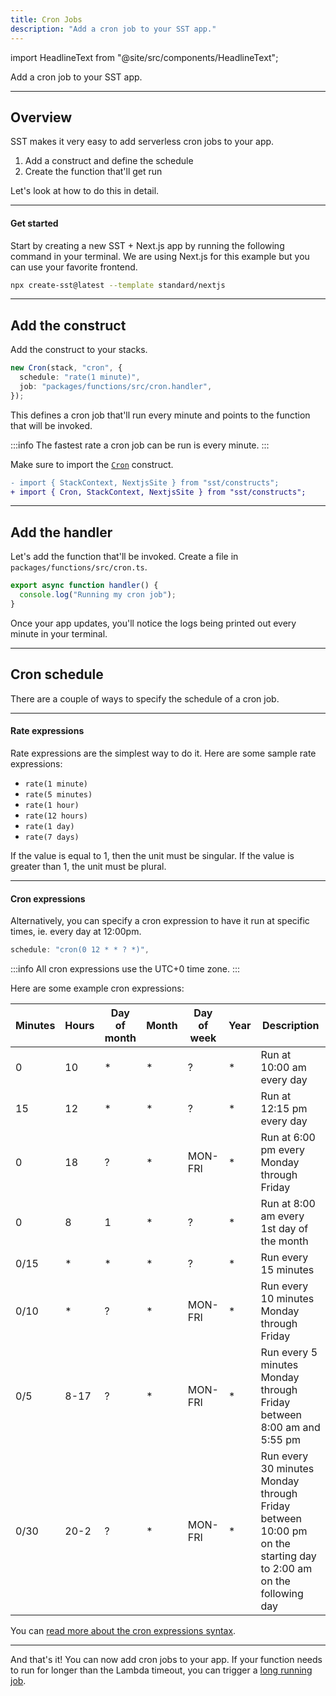 ```yaml
---
title: Cron Jobs
description: "Add a cron job to your SST app."
---
```


import HeadlineText from "@site/src/components/HeadlineText";

<HeadlineText>

Add a cron job to your SST app.

</HeadlineText>

---

## Overview

SST makes it very easy to add serverless cron jobs to your app.

1. Add a construct and define the schedule
2. Create the function that'll get run

Let's look at how to do this in detail.

---

#### Get started

Start by creating a new SST + Next.js app by running the following command in your terminal. We are using Next.js for this example but you can use your favorite frontend.

```bash
npx create-sst@latest --template standard/nextjs
```

---

## Add the construct

Add the construct to your stacks.

```ts title="stacks/Default.ts"
new Cron(stack, "cron", {
  schedule: "rate(1 minute)",
  job: "packages/functions/src/cron.handler",
});
```

This defines a cron job that'll run every minute and points to the function that will be invoked.

:::info
The fastest rate a cron job can be run is every minute.
:::

Make sure to import the [`Cron`](constructs/Cron.md) construct.

```diff title="stacks/Default.ts"
- import { StackContext, NextjsSite } from "sst/constructs";
+ import { Cron, StackContext, NextjsSite } from "sst/constructs";
```

---

## Add the handler

Let's add the function that'll be invoked. Create a file in `packages/functions/src/cron.ts`.

```ts title="packages/functions/src/cron.ts"
export async function handler() {
  console.log("Running my cron job");
}
```

Once your app updates, you'll notice the logs being printed out every minute in your terminal.

---

## Cron schedule

There are a couple of ways to specify the schedule of a cron job.

---

#### Rate expressions

Rate expressions are the simplest way to do it. Here are some sample rate expressions:

- `rate(1 minute)`
- `rate(5 minutes)`
- `rate(1 hour)`
- `rate(12 hours)`
- `rate(1 day)`
- `rate(7 days)`

If the value is equal to 1, then the unit must be singular. If the value is greater than 1, the unit must be plural.

---

#### Cron expressions

Alternatively, you can specify a cron expression to have it run at specific times, ie. every day at 12:00pm.

```ts
schedule: "cron(0 12 * * ? *)",
```

:::info
All cron expressions use the UTC+0 time zone.
:::

Here are some example cron expressions:

| Minutes | Hours | Day of month | Month | Day of week | Year | Description                                                                                                     |
| ------- | ----- | ------------ | ----- | ----------- | ---- | --------------------------------------------------------------------------------------------------------------- |
| 0       | 10    | \*           | \*    | ?           | \*   | Run at 10:00 am every day                                                                                       |
| 15      | 12    | \*           | \*    | ?           | \*   | Run at 12:15 pm every day                                                                                       |
| 0       | 18    | ?            | \*    | MON\-FRI    | \*   | Run at 6:00 pm every Monday through Friday                                                                      |
| 0       | 8     | 1            | \*    | ?           | \*   | Run at 8:00 am every 1st day of the month                                                                       |
| 0/15    | \*    | \*           | \*    | ?           | \*   | Run every 15 minutes                                                                                            |
| 0/10    | \*    | ?            | \*    | MON\-FRI    | \*   | Run every 10 minutes Monday through Friday                                                                      |
| 0/5     | 8\-17 | ?            | \*    | MON\-FRI    | \*   | Run every 5 minutes Monday through Friday between 8:00 am and 5:55 pm                                           |
| 0/30    | 20\-2 | ?            | \*    | MON\-FRI    | \*   | Run every 30 minutes Monday through Friday between 10:00 pm on the starting day to 2:00 am on the following day |

You can [read more about the cron expressions syntax](https://docs.aws.amazon.com/eventbridge/latest/userguide/eb-create-rule-schedule.html#eb-cron-expressions).

---

And that's it! You can now add cron jobs to your app. If your function needs to run for longer than the Lambda timeout, you can trigger a [long running job](long-running-jobs.md).
